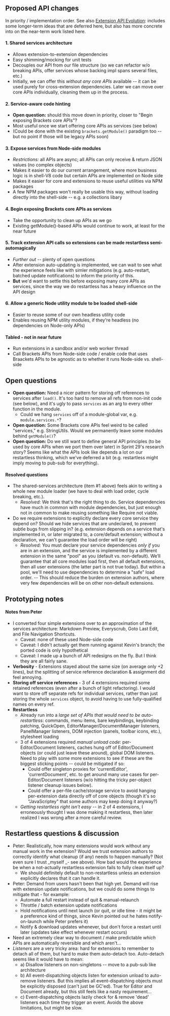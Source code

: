 ## Proposed API changes

In priority / implementation order. See also [Extension API Evolution](Extensions2): includes some longer-term ideas that are deferred here, but also has more concrete into on the near-term work listed here.

#### 1. Shared services architecture
* Allows extension-to-extension dependencies
* Easy shimming/mocking for unit tests
* Decouples our API from our file structure (so we can refactor w/o breaking APIs, offer services whose backing impl spans several files, etc.)
* Initially, we can offer this _without any core APIs_ available -- it can be used purely for cross-extension dependencies. Later we can move over core APIs individually, cleaning them up in the process.

#### 2. Service-aware code hinting
* **Open question:** should this move down in priority, closer to "Begin exposing Brackets core APIs"?
* Most useful once we start offering core APIs as services (see below)
* (Could be done with the existing `brackets.getModule()` paradigm too -- but no point if those will be legacy APIs soon)

#### 3. Expose services from Node-side modules
* _Restrictions:_ all APIs are async; all APIs can only receive & return JSON values (no complex objects)
* Makes it easier to do our current arrangement, where more business logic is in shell-V8 code but certain APIs are implemented on Node side
* Makes it easier for core and extensions to reuse useful utilities via NPM packages
* A few NPM packages won't really be usable this way, without loading directly into the shell-side -- e.g. a collections libary

#### 4. Begin exposing Brackets core APIs as services
* Take the opportunity to clean up APIs as we go
* Existing getModule()-based APIs would continue to work, at least for the near future

#### 5. Track extension API calls so extensions can be made restartless semi-automagically
* _Further out_ -- plenty of open questions
* After extension auto-updating is implemented, we can wait to see what the experience feels like with simler mitigations (e.g. auto-restart, batched update notifications) to inform the priority of this.
* **But** we'd want to settle this before exposing many core APIs as services, since the way we do restartless has a heavy influence on the API design

#### 6. Allow a generic Node utility module to be loaded shell-side
* Easier to reuse some of our own headless utility code
* Enables reusing NPM utility modules, if they're headless (no dependencies on Node-only APIs)

#### Tabled - not in near future
* Run extensions in a sandbox and/or web worker thread
* Call Brackets APIs from Node-side code / enable code that uses Braackets APIs to be agnostic as to whether it runs Node-side vs. shell-side

## Open questions

* **Open question:** Need a nicer pattern for storing off references to services after `load()`. It's too hard to remove all refs from non-init code (see below), and it's ugly to pass `services` as an arg to every other function in the module.
    * Could we hang `services` off of a module-global var, e.g. `module.services.*`?
* **Open question:** Some Brackets core APIs feel weird to be called "services," e.g. StringUtils. Would we permanently leave some modules behind `getModule()`?
* **Open question:** Do we still want to define general API principles (to be used by core APIs when we port them over later) in Sprint 29's research story? Seems like what the APIs look like depends a lot on our restartless thinking, which we've deferred a bit (e.g. restartless might imply moving to pub-sub for everything).

#### Resolved questions

* The shared-services architecture (item #1 above) feels akin to writing a whole new module loader (we have to deal with load order, cycle breaking, etc.).
    * _Resolved:_ We think that's the right thing to do. Service dependencies have much in common with module dependencies, but just enough not in common to make reusing something like Require not viable.
* Do we require extensions to explicitly declare every core service they depend on?  Should we hide services that are undeclared, to prevent subtle bugs from slipping in? (e.g. extension depends on a service that's implemented in, or later migrated to, a core/default extension; without a declaration, we can't guarantee the load order will be right)
    * _Resolved:_ You must declare your service dependencies _only if_ you are in an extension, and the service is implemented by a different extension in the same "pool" as you (default vs. non-default). We’ll guarantee that all core modules load first, then all default extensions, then all user extensions (the latter part is not true today).  But within a pool, we'll need to use dependencies to determine a "safe" load order. -- This should reduce the burden on extension authors, where very few dependencies will be on other non-default extensions.


## Prototyping notes

#### Notes from Peter
* I converted four simple extensions over to an approximation of the services architecture: Markdown Preview, Everyscrub, Goto Last Edit, and File Navigation Shortcuts.
    * Caveat: none of these used Node-side code
    * Caveat: I didn't actually get them running against Kevin's branch; the ported code is only hypothetical
    * Caveat: I made up a bunch of API redesigns on the fly. But I think they are all fairly sane.
* **Verbosity** - Extensions stayed about the same size (on average only +2 lines), but the splitting of service reference declaration & assignment did feel annoying.
* **Storing off service references** - 3 of 4 extensions required some retained references (even after a bunch of light refactoring). I would want to store off separate refs for individual services, rather than just storing the whole `services` object, to avoid having to use fully-qualified names on every ref.
* **Restartless**
    * Already run into a _large set of APIs that would need to be auto-restartless_: commands, menu items, bare keybindings, keybinding patching, QuickOpen, EditorManager/DocumentManager listeners, PanelManager listeners, DOM injection (panels, toolbar icons, etc.), stylesheet loading
    * 3 of 4 extensions required _manual unload code_: per-Editor/Document listeners, caches hung off of Editor/Document objects (or could just leave these around), global DOM listeners. Need to play with some more extensions to see if these are the biggest sticking points -- could be mitigated if so:
        * Could offer singleton proxies for 'currentEditor', 'currentDocument', etc. to get around many use cases for per-Editor/Document listeners (w/o hitting the tricky per-object listener cleanup issues below).
        * Could offer a per-file cache/storage service to avoid hanging per-extension data directly off of core objects (though it's so "JavaScriptey" that some authors may keep doing it anyway?)
    * _Getting restartless right isn't easy_ -- in 2 of 4 extensions, I erroneously thought I was done making it restartless, then later realized I was wrong after a more careful review.


## Restartless questions & discussion

* Peter: Realistically, how many extensions would work without any manual work in the extension?  Would we trust extension authors to correctly identify what cleanup (if any) needs to happen manually?  (Not even sure I trust _myself _- see above). How bad would the experience be when a not-actually restartless extension fails to fully clean itself up?
    * We should definitely default to non-restartless unless an extension explicitly declares that it can handle it.
* Peter: Demand from users hasn't been that high yet.  Demand will rise with extension update notifications, but we could do some things to mitigate that - for example:
    * Automate a full restart instead of quit & manual-relaunch
    * Throttle / batch extension update notifications
    * Hold notifications until next launch (or quit, or idle time - it might be a preference kind of things, since Kevin pointed out he hates notify-on-launch while Peter prefers it)
    * Notify & download updates whenever, but don't force a restart until later (updates take effect whenever restart occurs)
* Need an extremely clear way to document / make predictable _which_ APIs are automatically reversible and which aren't...
* _Listeners_ are a very tricky area: hard for extensions to remember to detach all of them, but hard to make them auto-detach too. Auto-detach seems like it would have to mean:
    * a) Disallow listeners on non-singletons -- move to a pub-sub like architecture
    * b) All event-dispatching objects listen for extension unload to auto-remove listeners. But this implies all event-dispatching objects must be explicitly disposed (can't just be GC'ed). True for Editor and Document already, but this still feels like a nasty requirement...
    * c) Event-dispatching objects lazily check for & remove 'dead' listeners each time they trigger an event. Avoids the above limitations, but might be slow.

